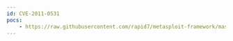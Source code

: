 ```yaml
---
id: CVE-2011-0531
pocs:
    - https://raw.githubusercontent.com/rapid7/metasploit-framework/master/modules/exploits/windows/fileformat/vlc_webm.rb
---
```

